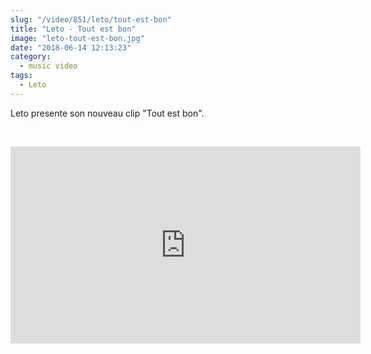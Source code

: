 ```yaml
--- 
slug: "/video/851/leto/tout-est-bon"
title: "Leto - Tout est bon"
image: "leto-tout-est-bon.jpg"
date: "2018-06-14 12:13:23"
category:
  - music video
tags:
  - Leto
---
```

<p>Leto presente son nouveau clip "Tout est bon".</p><br/><p><iframe width="560" height="315" src="https://www.youtube.com/embed/5dmp5WCKQwI" frameborder="0" allow="autoplay; encrypted-media" allowfullscreen></iframe></p>
